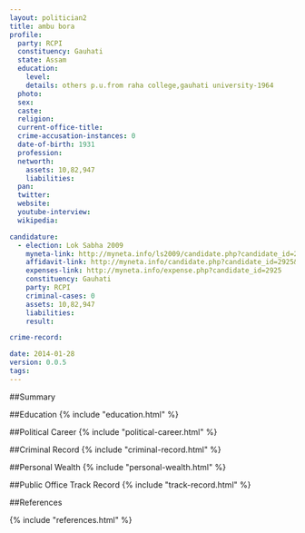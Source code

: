 ```yaml
---
layout: politician2
title: ambu bora
profile: 
  party: RCPI
  constituency: Gauhati
  state: Assam
  education: 
    level: 
    details: others p.u.from raha college,gauhati university-1964
  photo: 
  sex: 
  caste: 
  religion: 
  current-office-title: 
  crime-accusation-instances: 0
  date-of-birth: 1931
  profession: 
  networth: 
    assets: 10,82,947
    liabilities: 
  pan: 
  twitter: 
  website: 
  youtube-interview: 
  wikipedia: 

candidature: 
  - election: Lok Sabha 2009
    myneta-link: http://myneta.info/ls2009/candidate.php?candidate_id=2925
    affidavit-link: http://myneta.info/candidate.php?candidate_id=2925&scan=original
    expenses-link: http://myneta.info/expense.php?candidate_id=2925
    constituency: Gauhati 
    party: RCPI
    criminal-cases: 0
    assets: 10,82,947
    liabilities: 
    result:  

crime-record: 

date: 2014-01-28
version: 0.0.5
tags: 
---
```

##Summary


##Education
{% include "education.html" %}


##Political Career
{% include "political-career.html" %}


##Criminal Record
{% include "criminal-record.html" %}


##Personal Wealth
{% include "personal-wealth.html" %}


##Public Office Track Record
{% include "track-record.html" %}


##References


{% include "references.html" %}